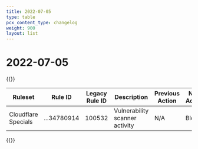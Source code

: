 ```yaml
---
title: 2022-07-05
type: table
pcx_content_type: changelog
weight: 900
layout: list
---
```


# 2022-07-05

{{<table-wrap>}}

<table style="width: 100%">
  <thead>
    <tr>
      <th>Ruleset</th>
      <th>Rule ID</th>
      <th>Legacy Rule ID</th>
      <th>Description</th>
      <th>Previous Action</th>
      <th>New Action</th>
    </tr>
  </thead>
  <tbody>
    <tr>
      <td>Cloudflare Specials</td>
      <td>...34780914</td>
      <td>100532</td>
      <td>Vulnerability scanner activity</td>
      <td>N/A</td>
      <td>Block</td>
    </tr>
  </tbody>
</table>
{{</table-wrap>}}
